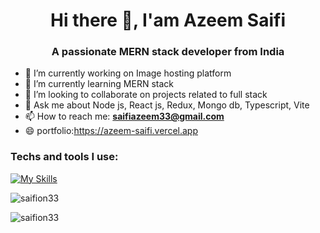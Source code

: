 # <h1 align="center">Hi there 👋, I'am Azeem Saifi</h1>

### <h3 align="center">A passionate MERN stack developer from India</h3>

- 🔭 I’m currently working on Image hosting platform
- 🌱 I’m currently learning MERN stack
- 👯 I’m looking to collaborate on projects related to full stack
- 💬 Ask me about Node js, React js, Redux, Mongo db, Typescript, Vite
- 📫 How to reach me: **saifiazeem33@gmail.com**
- 😄 portfolio:https://azeem-saifi.vercel.app

### Techs and tools I use:
[![My Skills](https://skillicons.dev/icons?i=html,css,js,react,nextjs,typescript,tailwind,nodejs,expressjs,mongodb,redux,vite,git,github,firebase,vscode)](https://skillicons.dev)

<div style={{display:'flex',align-items:'center'}}>
 <p>
  <img align="left" src="https://github-readme-stats.vercel.app/api?username=saifion33&show_icons=true&theme=dark" alt="saifion33" />
</p>
<p>
  <img align="left" src="https://github-readme-streak-stats.herokuapp.com/?user=saifion33&theme=dark" alt="" />
</p>
</div>
&nbsp;
<p style={{margin-top:'20px'}}>
  <img align="center" margin-top="20px" src="https://github-readme-stats.vercel.app/api/top-langs/?username=saifion33&layout=compact&theme=dark" alt="saifion33" />
</p>
